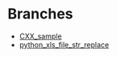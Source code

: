 # Branches

*  [CXX_sample](../../tree/CXX_sample)
*  [python_xls_file_str_replace](../../tree/python_xls_file_str_replace)


